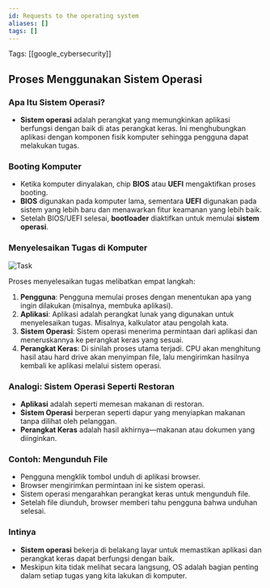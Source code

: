 ```yaml
---
id: Requests to the operating system
aliases: []
tags: []
---
```


Tags: [[google_cybersecurity]]

## Proses Menggunakan Sistem Operasi

### Apa Itu Sistem Operasi?

- **Sistem operasi** adalah perangkat yang memungkinkan aplikasi berfungsi dengan baik di atas perangkat keras. Ini menghubungkan aplikasi dengan komponen fisik komputer sehingga pengguna dapat melakukan tugas.

### Booting Komputer

- Ketika komputer dinyalakan, chip **BIOS** atau **UEFI** mengaktifkan proses booting.
- **BIOS** digunakan pada komputer lama, sementara **UEFI** digunakan pada sistem yang lebih baru dan menawarkan fitur keamanan yang lebih baik.
- Setelah BIOS/UEFI selesai, **bootloader** diaktifkan untuk memulai **sistem operasi**.

### Menyelesaikan Tugas di Komputer

![Task](https://d3c33hcgiwev3.cloudfront.net/imageAssetProxy.v1/bfvQyeg_SC-DSgUsegf8PQ_8405d4e94af147e1b98df5150c2fd7f1_CS_R-060_User-Application-Operating-System-Hardware.png?expiry=1735084800000&hmac=TKUEPgxVzTXNi-pmYW5ESuBfePe-yiUVQiWajQzih2M)

Proses menyelesaikan tugas melibatkan empat langkah:

1. **Pengguna**: Pengguna memulai proses dengan menentukan apa yang ingin dilakukan (misalnya, membuka aplikasi).
2. **Aplikasi**: Aplikasi adalah perangkat lunak yang digunakan untuk menyelesaikan tugas. Misalnya, kalkulator atau pengolah kata.
3. **Sistem Operasi**: Sistem operasi menerima permintaan dari aplikasi dan meneruskannya ke perangkat keras yang sesuai.
4. **Perangkat Keras**: Di sinilah proses utama terjadi. CPU akan menghitung hasil atau hard drive akan menyimpan file, lalu mengirimkan hasilnya kembali ke aplikasi melalui sistem operasi.

### Analogi: Sistem Operasi Seperti Restoran

- **Aplikasi** adalah seperti memesan makanan di restoran.
- **Sistem Operasi** berperan seperti dapur yang menyiapkan makanan tanpa dilihat oleh pelanggan.
- **Perangkat Keras** adalah hasil akhirnya—makanan atau dokumen yang diinginkan.

### Contoh: Mengunduh File

- Pengguna mengklik tombol unduh di aplikasi browser.
- Browser mengirimkan permintaan ini ke sistem operasi.
- Sistem operasi mengarahkan perangkat keras untuk mengunduh file.
- Setelah file diunduh, browser memberi tahu pengguna bahwa unduhan selesai.

### Intinya

- **Sistem operasi** bekerja di belakang layar untuk memastikan aplikasi dan perangkat keras dapat berfungsi dengan baik.
- Meskipun kita tidak melihat secara langsung, OS adalah bagian penting dalam setiap tugas yang kita lakukan di komputer.
